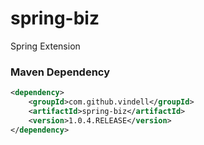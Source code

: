 # spring-biz
Spring Extension

### Maven Dependency

``` xml
<dependency>
	<groupId>com.github.vindell</groupId>
	<artifactId>spring-biz</artifactId>
	<version>1.0.4.RELEASE</version>
</dependency>
```